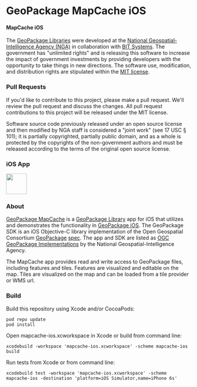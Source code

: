 # GeoPackage MapCache iOS

#### MapCache iOS ####

The [GeoPackage Libraries](http://ngageoint.github.io/GeoPackage/) were developed at the [National Geospatial-Intelligence Agency (NGA)](http://www.nga.mil/) in collaboration with [BIT Systems](http://www.bit-sys.com/). The government has "unlimited rights" and is releasing this software to increase the impact of government investments by providing developers with the opportunity to take things in new directions. The software use, modification, and distribution rights are stipulated within the [MIT license](http://choosealicense.com/licenses/mit/).


### Pull Requests ###
If you'd like to contribute to this project, please make a pull request. We'll review the pull request and discuss the changes. All pull request contributions to this project will be released under the MIT license.

Software source code previously released under an open source license and then modified by NGA staff is considered a "joint work" (see 17 USC § 101); it is partially copyrighted, partially public domain, and as a whole is protected by the copyrights of the non-government authors and must be released according to the terms of the original open source license.

### iOS App ###

<a href='https://apps.apple.com/us/app/mapcache-by-nga/id1477252454'>
    <img src="https://github.com/ngageoint/GeoPackage/raw/master/docs/images/app-store-logo.png" height=56>
</a>

### About ###

[GeoPackage MapCache](http://ngageoint.github.io/geopackage-mapcache-ios/) is a [GeoPackage Library](http://ngageoint.github.io/GeoPackage/) app for iOS that utilizes and demonstrates the functionality in [GeoPackage iOS](https://github.com/ngageoint/geopackage-ios).  The GeoPackage SDK is an iOS Objective-C library implementation of the Open Geospatial Consortium [GeoPackage](http://www.geopackage.org/) [spec](http://www.geopackage.org/spec/). The app and SDK are listed as [OGC GeoPackage Implementations](http://www.geopackage.org/#implementations_nga) by the National Geospatial-Intelligence Agency.


The MapCache app provides read and write access to GeoPackage files, including features and tiles. Features are visualized and editable on the map. Tiles are visualized on the map and can be loaded from a tile provider or WMS url.

### Build ###

Build this repository using Xcode and/or CocoaPods:

    pod repo update
    pod install

Open mapcache-ios.xcworkspace in Xcode or build from command line:

    xcodebuild -workspace 'mapcache-ios.xcworkspace' -scheme mapcache-ios build

Run tests from Xcode or from command line:

    xcodebuild test -workspace 'mapcache-ios.xcworkspace' -scheme mapcache-ios -destination 'platform=iOS Simulator,name=iPhone 6s'
